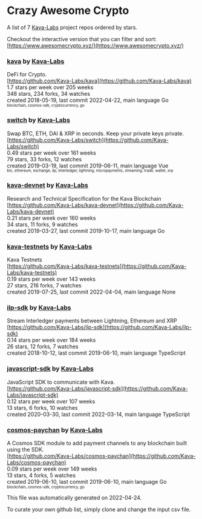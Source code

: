 # Crazy Awesome Crypto
A list of 7 [Kava-Labs](https://github.com/Kava-Labs) project repos ordered by stars.  

Checkout the interactive version that you can filter and sort: 
[https://www.awesomecrypto.xyz/](https://www.awesomecrypto.xyz/)  


### [kava](https://github.com/Kava-Labs/kava) by [Kava-Labs](https://github.com/Kava-Labs)  
DeFi for Crypto.  
[https://github.com/Kava-Labs/kava](https://github.com/Kava-Labs/kava)  
1.7 stars per week over 205 weeks  
348 stars, 234 forks, 34 watches  
created 2018-05-19, last commit 2022-04-22, main language Go  
<sub><sup>blockchain, cosmos-sdk, cryptocurrency, go</sup></sub>


### [switch](https://github.com/Kava-Labs/switch) by [Kava-Labs](https://github.com/Kava-Labs)  
Swap BTC, ETH, DAI & XRP in seconds. Keep your private keys private.  
[https://github.com/Kava-Labs/switch](https://github.com/Kava-Labs/switch)  
0.49 stars per week over 161 weeks  
79 stars, 33 forks, 12 watches  
created 2019-03-19, last commit 2019-06-11, main language Vue  
<sub><sup>btc, ethereum, exchange, ilp, interledger, lightning, micropayments, streaming, trade, wallet, xrp</sup></sub>


### [kava-devnet](https://github.com/Kava-Labs/kava-devnet) by [Kava-Labs](https://github.com/Kava-Labs)  
Research and Technical Specification for the Kava Blockchain  
[https://github.com/Kava-Labs/kava-devnet](https://github.com/Kava-Labs/kava-devnet)  
0.21 stars per week over 160 weeks  
34 stars, 11 forks, 9 watches  
created 2019-03-27, last commit 2019-10-17, main language Go  


### [kava-testnets](https://github.com/Kava-Labs/kava-testnets) by [Kava-Labs](https://github.com/Kava-Labs)  
Kava Testnets  
[https://github.com/Kava-Labs/kava-testnets](https://github.com/Kava-Labs/kava-testnets)  
0.19 stars per week over 143 weeks  
27 stars, 216 forks, 7 watches  
created 2019-07-25, last commit 2022-04-04, main language None  


### [ilp-sdk](https://github.com/Kava-Labs/ilp-sdk) by [Kava-Labs](https://github.com/Kava-Labs)  
Stream Interledger payments between Lightning, Ethereum and XRP  
[https://github.com/Kava-Labs/ilp-sdk](https://github.com/Kava-Labs/ilp-sdk)  
0.14 stars per week over 184 weeks  
26 stars, 12 forks, 7 watches  
created 2018-10-12, last commit 2019-06-10, main language TypeScript  


### [javascript-sdk](https://github.com/Kava-Labs/javascript-sdk) by [Kava-Labs](https://github.com/Kava-Labs)  
JavaScript SDK to communicate with Kava.  
[https://github.com/Kava-Labs/javascript-sdk](https://github.com/Kava-Labs/javascript-sdk)  
0.12 stars per week over 107 weeks  
13 stars, 6 forks, 10 watches  
created 2020-03-30, last commit 2022-03-14, main language TypeScript  


### [cosmos-paychan](https://github.com/Kava-Labs/cosmos-paychan) by [Kava-Labs](https://github.com/Kava-Labs)  
A Cosmos SDK module to add payment channels to any blockchain built using the SDK.  
[https://github.com/Kava-Labs/cosmos-paychan](https://github.com/Kava-Labs/cosmos-paychan)  
0.09 stars per week over 149 weeks  
13 stars, 4 forks, 5 watches  
created 2019-06-10, last commit 2019-06-10, main language Go  
<sub><sup>blockchain, cosmos-sdk, cryptocurrency, go</sup></sub>


This file was automatically generated on 2022-04-24.  

To curate your own github list, simply clone and change the input csv file.  